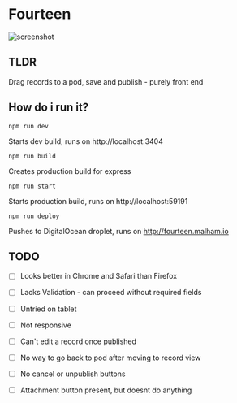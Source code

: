 # Fourteen

![screenshot](https://s3.eu-west-2.amazonaws.com/io1937/screenshots/fourteen.png)

## TLDR

Drag records to a pod, save and publish - purely front end


## How do i run it?


```
npm run dev
```

Starts dev build, runs on http://localhost:3404

```
npm run build
```

Creates production build for express

```
npm run start
```

Starts production build, runs on http://localhost:59191

```
npm run deploy
```

Pushes to DigitalOcean droplet, runs on http://fourteen.malham.io

## TODO

* [ ]  Looks better in Chrome and Safari than Firefox
* [ ]  Lacks Validation - can proceed without required fields
* [ ]  Untried on tablet
* [ ]  Not responsive
* [ ]  Can't edit a record once published
* [ ]  No way to go back to pod after moving to record view
* [ ]  No cancel or unpublish buttons
* [ ]  Attachment button present, but doesnt do anything




